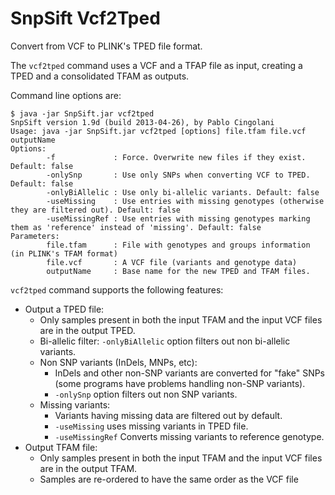 # SnpSift Vcf2Tped

Convert from VCF to PLINK's TPED file format.

The `vcf2tped` command uses a VCF and a TFAP file as input, creating a TPED and a consolidated TFAM as outputs.

Command line options are:
```
$ java -jar SnpSift.jar vcf2tped
SnpSift version 1.9d (build 2013-04-26), by Pablo Cingolani
Usage: java -jar SnpSift.jar vcf2tped [options] file.tfam file.vcf outputName
Options:
        -f             : Force. Overwrite new files if they exist. Default: false
        -onlySnp       : Use only SNPs when converting VCF to TPED. Default: false
        -onlyBiAllelic : Use only bi-allelic variants. Default: false
        -useMissing    : Use entries with missing genotypes (otherwise they are filtered out). Default: false
        -useMissingRef : Use entries with missing genotypes marking them as 'reference' instead of 'missing'. Default: false
Parameters:
        file.tfam      : File with genotypes and groups information (in PLINK's TFAM format)
        file.vcf       : A VCF file (variants and genotype data)
        outputName     : Base name for the new TPED and TFAM files.
```

`vcf2tped` command supports the following features:

* Output a TPED file:
    * Only samples present in both the input TFAM and the input VCF files are in the output TPED.
    * Bi-allelic filter: `-onlyBiAllelic` option filters out non bi-allelic variants.
    * Non SNP variants (InDels, MNPs, etc):
        * InDels and other non-SNP variants are converted for "fake" SNPs (some programs have problems handling non-SNP variants).
        * `-onlySnp` option filters out non SNP variants.
    * Missing variants:
        * Variants having missing data are filtered out by default.
        * `-useMissing` uses missing variants in TPED file.
        * `-useMissingRef` Converts missing variants to reference genotype.
* Output TFAM file:
    * Only samples present in both the input TFAM and the input VCF files are in the output TFAM.
    * Samples are re-ordered to have the same order as the VCF file
